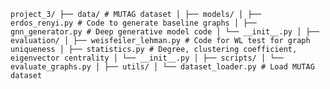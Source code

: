 <pre><code>project_3/ ├── data/ # MUTAG dataset │ ├── models/ │ ├── erdos_renyi.py # Code to generate baseline graphs │ ├── gnn_generator.py # Deep generative model code │ └── __init__.py │ ├── evaluation/ │ ├── weisfeiler_lehman.py # Code for WL test for graph uniqueness │ ├── statistics.py # Degree, clustering coefficient, eigenvector centrality │ └── __init__.py │ ├── scripts/ │ └── evaluate_graphs.py │ ├── utils/ │ └── dataset_loader.py # Load MUTAG dataset </code></pre>
